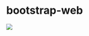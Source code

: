 # bootstrap-web


  

   <a href="https://beautiful-gumdrop-c34238.netlify.app/">  <img src="img/ss.png"> </a>
